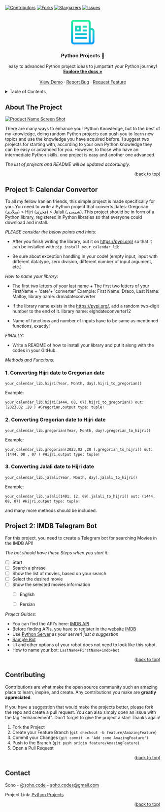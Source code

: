 <a name="readme-top"></a>


[![Contributors][contributors-shield]][contributors-url]
[![Forks][forks-shield]][forks-url]
[![Stargazers][stars-shield]][stars-url]
[![Issues][issues-shield]][issues-url]

<!-- PROJECT LOGO -->
<br />
<div align="center">
  <a href="https://github.com/othneildrew/Best-README-Template">
    <img src="Images/logo.png" alt="Logo" width="80" height="80">
  </a>

  <h3 align="center">Python Projects 🐍</h3>

  <p align="center">
    easy to advanced Python project ideas to jumpstart your Python journey!
    <br />
    <a href="https://github.com/hoseinpur/Python_Projects"><strong>Explore the docs »</strong></a>
    <br />
    <br />
    <a href="https://github.com/hoseinpur/Python_Projects">View Demo</a>
    ·
    <a href="https://github.com/hoseinpur/Python_Projects/issues">Report Bug</a>
    ·
    <a href="https://github.com/hoseinpur/Python_Projects/issues">Request Feature</a>
  </p>
</div>



<!-- TABLE OF CONTENTS -->
<details>
  <summary>Table of Contents</summary>
  <ol>
    <li>
      <a href="#about-the-project">About The Project</a>
    </li>
    <li>
      <a href="#project-1">Project 1: Calendar Convertor</a>
      <ul>
        <li><a href="#example1">1. Converting Hijri date to Gregorian date</a></li>
        <li><a href="#example2">2. Converting Gregorian date to Hijri date</a></li>
        <li><a href="#example3">3. Converting Jalali date to Hijri date</a></li>
      </ul>
    </li>
    <li><a href="#project-2">Project 2: IMDB Telegram Bot</a></li>
    <li><a href="#contributing">Contributing</a></li>
    <li><a href="#contact">Contact</a></li>
  </ol>
</details>



## About The Project

[![Product Name Screen Shot][product-screenshot]](https://example.com)

There are many ways to enhance your Python Knowledge, but to the best of my knowledge, doing random Python projects can push you to learn new topics and use the knowledge you have acquired before. I suggest two projects for starting with, according to your own Python knowledge they can be easy or advanced for you. However, to those who have an intermediate Python skills, one project is easy and another one advanced.

_The list of projects and README will be updated accordingly._

<p align="right">(<a href="#readme-top">back to top</a>)</p>



<!-- PROJECTS -->
## Project 1: Calendar Convertor

To all my fellow Iranian friends, this simple project is made specifically for you. You need to write a Python project that converts dates: Gregorian (میلادی) > Hijri (هجری) > Jalali (شمسی). This project should be in form of a Python library, registered in Python libraries so that everyone could download and install. 

*PLEASE consider the below points and hints:*


* After you finish writing the library, put it on https://pypi.org/ so that it can be installed with ```pip install your_calendar_lib``` 

* Be sure about exception handling in your code! (empty input, input with different datatype, zero division, different number of input argument, etc.) 

*How to name your library:*

* The first two letters of your last name + The first two letters of your FirstName + 'date'+ 'converter' Example: First Name: Draco, Last Name: Malfoy, library name: drmadateconverter 

* If the library name exists in the https://pypi.org/, add a random two-digit number to the end of it. library name: elghdateconverter12 

* Name of functions and number of inputs have to be same as mentioned functions, exactly! 

*FINALLY:*

* Write a README of how to install your library and put it along with the codes in your GitHub. 



*Methods and Functions:*

### 1. Converting Hijri date to Gregorian date

```
your_calendar_lib.hijri(Year, Month, day).hijri_to_gregorian()

```

Example:

```
your_calendar_lib.hijri(1444, 08, 07).hijri_to_gregorian() out: (2023,02 ,28 ) #Gregorian,output type: tuple!

````

### 2. Converting Gregorian date to Hijri date

```
your_calendar_lib.gregorian(Year, Month, day).gregorian_to_hijri()

```

Example:

```
your_calendar_lib.gregorian(2023,02 ,28 ).gregorian_to_hijri() out: (1444, 08 , 07 ) #Hijri,output type: tuple!

```

### 3. Converting Jalali date to Hijri date

```
your_calendar_lib.jalali(Year, Month, day).jalali_to_hijri()

```

Example:

```
your_calendar_lib.jalali(1401, 12, 09).jalali_to_hijri() out: (1444, 08, 07) #Hijri,output type: tuple!

```

and many more methods should be included.


## Project 2: IMDB Telegram Bot

For this project, you need to create a Telegram bot for searching Movies in the IMDB API! 


*The bot should have these Steps when you start it:*

- [ ] Start
- [ ] Search a phrase  
- [ ] Show the list of movies, based on your search
- [ ] Select the desired movie 
- [ ] Show the selected movies information
    - [ ] English
    - [ ] Persian


*Project Guides:*

* You can find the API's here: [IMDB API](https://imdb-api.com/)    
* Before finding APIs, you have to register in the website [IMDB](https://imdb-api.com/)
* Use [Python Server](https://www.pythonanywhere.com/) as your server! _just a suggestion_
* [Sample Bot](https://t.me/GoodIMDbOT)
* UI and other options of your robot does not need to look like this robot. 
* How to name your bot: ```LastName+FirstName+imdb+bot``` 


<p align="right">(<a href="#readme-top">back to top</a>)</p>



<!-- CONTRIBUTING -->
## Contributing

Contributions are what make the open source community such an amazing place to learn, inspire, and create. Any contributions you make are **greatly appreciated**.

If you have a suggestion that would make the projects better, please fork the repo and create a pull request. You can also simply open an issue with the tag "enhancement".
Don't forget to give the project a star! Thanks again!

1. Fork the Project
2. Create your Feature Branch (`git checkout -b feature/AmazingFeature`)
3. Commit your Changes (`git commit -m 'Add some AmazingFeature'`)
4. Push to the Branch (`git push origin feature/AmazingFeature`)
5. Open a Pull Request

<p align="right">(<a href="#readme-top">back to top</a>)</p>



<!-- CONTACT -->
## Contact

Soho - [@soho.code](https://instagram.com/soho.codes) - soho.codes@gmail.com

Project Link: [Python Projects](https://github.com/hoseinpur/Python_Projects)

<p align="right">(<a href="#readme-top">back to top</a>)</p>





<!-- MARKDOWN LINKS & IMAGES -->
<!-- https://www.markdownguide.org/basic-syntax/#reference-style-links -->
[contributors-shield]: https://img.shields.io/badge/CONTRIBUTORS-0-brightgreen
[contributors-url]: https://github.com/hoseinpur/Python_Projects/graphs/contributors
[forks-shield]: https://img.shields.io/badge/FORKS-0-informational
[forks-url]: https://github.com/hoseinpur/Python_Projects/network/members
[stars-shield]: https://img.shields.io/badge/STARS-0-blue
[stars-url]: https://github.com/hoseinpur/Python_Projects/stargazers
[issues-shield]: https://img.shields.io/badge/ISSUES-0-yellow
[issues-url]: https://github.com/hoseinpur/Python_Projects/issues
[product-screenshot]: Images/screenshot.png
[Python-url]: https://www.python.org/downloads/
[JupyterNotebooks-url]: https://jupyter.org/install
